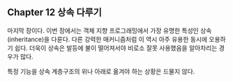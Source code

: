 ## Chapter 12 상속 다루기
마지막 장이다. 이번 장에서는 객체 지향 프로그래밍에서 가장 유명한 특성인 상속(inheritance)을 다룬다. 다른 강력한 매커니즘처럼 이 역시 아주 유용한 동시에 오용하기 쉽다. 더욱이 상속은 발등에 불이 떨어져서야 비로소 잘못 사용했음을 알아차리는 경우가 많다.

특정 기능을 상속 계층구조의 위나 아래로 옮겨야 하는 상황은 드물지 않다.